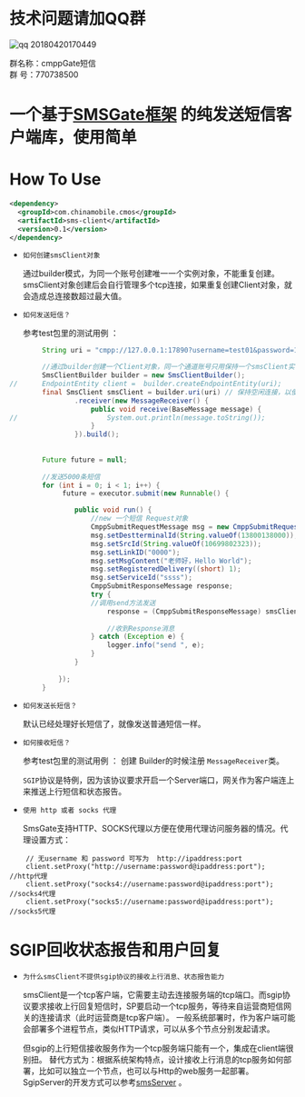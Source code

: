 # 技术问题请加QQ群
![qq 20180420170449](https://user-images.githubusercontent.com/7598107/39042453-6fcfaac0-44bd-11e8-94bf-101c8dad8400.png)

群名称：cmppGate短信
<br/>群   号：770738500

# 一个基于[SMSGate框架](https://github.com/Lihuanghe/SMSGate) 的纯发送短信客户端库，使用简单



# How To Use

```xml
<dependency>
  <groupId>com.chinamobile.cmos</groupId>
  <artifactId>sms-client</artifactId>
  <version>0.1</version>
</dependency>
```

- `如何创建smsClient对象`
	
  通过builder模式，为同一个账号创建唯一一个实例对象，不能重复创建。 smsClient对象创建后会自行管理多个tcp连接，如果重复创建Client对象，就会造成总连接数超过最大值。

- `如何发送短信？`

  参考test包里的测试用例 ：
  
```java
		String uri = "cmpp://127.0.0.1:17890?username=test01&password=1qaz2wsx&version=32&spcode=10086&msgsrc=test01&serviceid=000000&window=32&maxchannel=1";

		//通过builder创建一个Client对象，同一个通道账号只用保持一个smsClient实例。可以使用Spring注册为单例Bean。或者单例模式
		SmsClientBuilder builder = new SmsClientBuilder();
//		EndpointEntity client =  builder.createEndpointEntity(uri);
		final SmsClient smsClient = builder.uri(uri) // 保持空闲连接，以便能接收上行或者状态报告消息
				.receiver(new MessageReceiver() {
					public void receive(BaseMessage message) {
//						System.out.println(message.toString());
					}
				}).build();
				
		
		Future future = null;
		
		//发送5000条短信
		for (int i = 0; i < 1; i++) {
			 future = executor.submit(new Runnable() {

				public void run() {
					//new 一个短信 Request对象
					CmppSubmitRequestMessage msg = new CmppSubmitRequestMessage();
					msg.setDestterminalId(String.valueOf(13800138000));
					msg.setSrcId(String.valueOf(10699802323));
					msg.setLinkID("0000");
					msg.setMsgContent("老师好，Hello World");
					msg.setRegisteredDelivery((short) 1);
					msg.setServiceId("ssss");
					CmppSubmitResponseMessage response;
					try {
					//调用send方法发送
						response = (CmppSubmitResponseMessage) smsClient.send(msg);
						
						//收到Response消息
					} catch (Exception e) {
						logger.info("send ", e);
					}
				}
				
			});
		}
```
- `如何发送长短信？`

  默认已经处理好长短信了，就像发送普通短信一样。

- `如何接收短信？`

  参考test包里的测试用例 ： 创建 Builder的时候注册 `MessageReceiver`类。
  
  `SGIP`协议是特例，因为该协议要求开启一个Server端口，网关作为客户端连上来推送上行短信和状态报告。

- `使用 http 或者 socks 代理`

  SmsGate支持HTTP、SOCKS代理以方便在使用代理访问服务器的情况。代理设置方式：

```
	// 无username 和 password 可写为  http://ipaddress:port
	client.setProxy("http://username:password@ipaddress:port");  //http代理
	client.setProxy("socks4://username:password@ipaddress:port");  //socks4代理
	client.setProxy("socks5://username:password@ipaddress:port");  //socks5代理

```

# SGIP回收状态报告和用户回复

- `为什么smsClient不提供sgip协议的接收上行消息、状态报告能力`

  smsClient是一个tcp客户端，它需要主动去连接服务端的tcp端口。而sgip协议要求接收上行回复短信时，SP要启动一个tcp服务，等待来自运营商短信网关的连接请求（此时运营商是tcp客户端）。
一般系统部署时，作为客户端可能会部署多个进程节点，类似HTTP请求，可以从多个节点分别发起请求。

  但sgip的上行短信接收服务作为一个tcp服务端只能有一个，集成在client端很别扭。 替代方式为：根据系统架构特点，设计接收上行消息的tcp服务如何部署，比如可以独立一个节点，也可以与Http的web服务一起部署。
SgipServer的开发方式可以参考[smsServer](https://github.com/Lihuanghe/smsServer) 。



